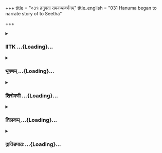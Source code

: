 +++
title = "०३१ हनुमता रामकथावर्णनम्"
title_english = "031 Hanuma began to narrate story of to Seetha"

+++
<div caption="श्रीराम-हरिसीताराममूर्ति-घनपाठिभ्यां वचनम्" class="audioEmbed" src="https://archive.org/download/Ramayana-recitation-Sriram-harisItArAmamUrti-Ghanapaati-v2/Kanda_5/Kanda_5_SK-031-Hanuma_began_to_narrate_story_of_to_Seetha.mp3"></div>

<div class="js_include collapsed" newlevelforh1="3" title="IITK" unfilled url="/purANam/rAmAyaNam/audIchya-pAThaH/iitk/5_sundarakANDam/05-sItA-bhAShaNam/031_hanumatA_rAmakathAvarNanam.md">
<details><summary><h3>IITK ...{Loading}...</h3></summary>

Hanuman sings the story of glory of Rama within Sita's hearing.



#### श्लोकः
##### मूलम्
एवं बहुविधां चिन्तां चिन्तयित्वा महाकपिः।  
संश्रवे मधुरं वाक्यं वैदेह्या व्याजहार ह॥5.31.1॥

##### शब्दार्थः
महाकपिः great vanara, एवम् thus, बहुविधाम् in several ways, चिन्ताम् thought, चिन्तयित्वा deliberating in his mind, वैदेह्याः Vaidehi's, संश्रवे hearing, मधुरम् sweet, वाक्यम् words, व्याजहार ह  spoke.

##### आङ्ग्लानुवादः
After deliberating in several ways the great Hanuman spoke these sweet words to Vaidehiः



#### श्लोकः
##### मूलम्
राजा दशरथो नाम रथकुञ्जरवाजिमान्।  
पुण्यशीलो महाकीर्तिरिक्ष्वाकूणां महायशाः॥5.31.2॥

##### शब्दार्थः
रथकुञ्जरवाजिमान् with chariots, elephants and horses, पुण्यशीलः foremost in merits, महाकीर्तिः renowned, इक्ष्वाकूणाम् in Ikshvaku race, महायशाः illustrious, दशरथो नाम called Dasaratha, राजा king.

##### आङ्ग्लानुवादः
"There was an illustrious king called Dasaratha in Ikshvaku race, a master of chariots, elephants and horses. He was highly meritorious and renowned.



#### श्लोकः
##### मूलम्
राजर्षीणां गुणश्रेष्ठस्तपसा चर्षिभिस् समः।  
चक्रवर्तिकुले जातः पुरन्दरसमो बले॥5.31.3॥

##### शब्दार्थः
राजर्षीणाम् among sagelike kings, गुणश्रेष्ठः most virtuous one, तपसा in austerity, ऋषिभिः with sages, समः equal, चक्रवर्तिकुले in a dynasty of emperors, जातः born, बले in might, पुरन्दरसमः crusher of citadels like Indra.

##### आङ्ग्लानुवादः
"He was the most virtuous among royal sages, equal to sages in austerity, born in the race of emperors and equal to Indra in might.



#### श्लोकः
##### मूलम्
अहिंसारतिरक्षुद्रो घृणी सत्यपराक्रमः।  
मुख्यश्चेक्ष्वाकुवंशस्य लक्ष्मीवान् लक्ष्मिवर्धनः॥5.31.4॥

##### शब्दार्थः
अहिंसारतिः committed to nonviolence, अक्षुद्रः magnanimous, घृणी compassionate, सत्यपराक्रमः one whose strength truth, इक्ष्वाकुवंशस्य of Ikshvaku family, मुख्यश्च chief, लक्ष्मीवान् prosperous, लक्ष्मिवर्धनः increaser of riches.

##### आङ्ग्लानुवादः
"He was committed to nonviolence, magnanimous, compassionate and one whose strength was truth. He was not only a prosperous king of Ikshvaku family but also a promoter of prosperity of others too.



#### श्लोकः
##### मूलम्
पार्थिवव्यञ्जनैर्युक्तः पृथुश्रीः पार्थिवर्षभः।  
पृथिव्यां चतुरन्तायां विश्रुतस्सुखदस्सुखी॥5.31.5॥

##### शब्दार्थः
पार्थिवव्यञ्जनैः with signs of kingship, युक्तः endowed, पृथुश्रीः with vast wealth, पार्थिवर्षभः a bull among rulers, चतुरन्तायाम् surrounded by the sea, पृथिव्याम् on the earth, विश्रुतः well known, सुखदः provider of happiness (to people), सुखी happy man.

##### आङ्ग्लानुवादः
"Endowed with signs of kingship and vast wealth, he was a bull among rulers of the vast earth, surrounded by the sea. A happy king himself, he was wellknown as a provider of happiness.



#### श्लोकः
##### मूलम्
तस्य पुत्रः प्रियो ज्येष्ठस्ताराधिपनिभाननः।  
रामो नाम विशेषज्ञः श्रेष्ठस् सर्वधनुष्मताम्॥5.31.6॥

##### शब्दार्थः
तस्य his, प्रियः beloved, ताराधिपनिभाननः of Moon like face, विशेषज्ञः scholar of all knowledge, सर्वधनुष्मताम् among all those wielders of bow, श्रेष्ठः foremost, रामो नाम called Rama, ज्येष्ठः पुत्रः eldest son.

##### आङ्ग्लानुवादः
"His beloved eldest son Rama, whose countenance is like the full moon, is a scholar of all branches of knowledge and is foremost among the bowmen on earth.



#### श्लोकः
##### मूलम्
रक्षिता स्वस्य धर्मस्य स्वजनस्य च रक्षिता।  
रक्षिता जीवलोकस्य धर्मस्य च परन्तपः॥5.31.7॥

##### शब्दार्थः
परन्तपः scourage of foes, स्वस्य his, धर्मस्य of righteousness, रक्षिता a  protector, स्वजनस्य of his kins, रक्षिता a protector, जीवलोकस्य of all living creatures, धर्मस्य च and of righteousness, रक्षिता protector.

##### आङ्ग्लानुवादः
"The scourage of enemies, he is a protector of righteousness and of his kins and all living creatures. He is an embodiment of righteousness.



#### श्लोकः
##### मूलम्
तस्य सत्याभिसन्धस्य वृद्धस्य वचनात्पितुः।  
सभार्यस्सह च भ्रात्रा वीरः प्रव्राजितो वनम्॥5.31.8॥

##### शब्दार्थः
सत्याभिसन्धस्य ever steadfast in truth, वृद्धस्य of the aged, पितुः father, तस्य his, वचनात्  honouring the word, वीरः hero, सभार्यः along with wife, सह च भ्रात्रा and accompanied by his brother, वनम् forest, प्रव्राजितः went as a wanderer.

##### आङ्ग्लानुवादः
"Honouring the word of his aged father who was ever steadfast in truth, Rama left for the forest along with his wife and brother.



#### श्लोकः
##### मूलम्
तेन तत्र महारण्ये मृगयां परिधावता।  
राक्षसा निहताश्शूरा बहवः कामरूपिणः॥5.31.9॥

##### शब्दार्थः
तत्र there, महारण्ये in the thick forest, मृगयाम् hunting, परिधावता while chasing, तेन by him, शूराः warriors, कामरूपिणः those who can assume any form at their will, बहवः many, राक्षसाः demons, निहताः killed.

##### आङ्ग्लानुवादः
"In the deep forest he went round hunting animals and killing the demon warriors who assumed any form at their free will.



#### श्लोकः
##### मूलम्
जनस्थानवधं श्रुत्वा हतौ च खरदूषणौ।  
ततस्त्वमर्षापहृता जानकी रावणेन तु॥5.31.10॥  
वञ्चयित्वा वने रामं मृगरूपेण मायया।

##### शब्दार्थः
ततः then, जनस्थानवधम् killing at Janasthana, हतौ killed, खरदूषणौ च Khara and Dooshana, श्रुत्वा having heard, वने in the forest, रामम्  Rama, मृगरूपेण in the form of a deer, मायया by creating illusion, वञ्चयित्वा having deceived, रावणेन by Ravana, जानकी Janaki, अमर्षापहृता abducted out of anger.

##### आङ्ग्लानुवादः
"Ravana having heard about the killing of all demons at Janasthana including Khara and Dooshana in the forest, deceived Rama in the guise of a deer and abducted Janaki in anger.



#### श्लोकः
##### मूलम्
स मार्गमाणस्तां देवीं रामस्सीतामनिन्दिताम्॥5.31.11॥  
आससाद वने मित्रं सुग्रीवं नाम वानरम्।

##### शब्दार्थः
सः रामः that Rama, अनिन्दिताम् sinless, देवीम् goddesslike lady, तां सीताम् that Sita, मार्गमाणः looking for, वने in the forest, सुग्रीवं नाम called Sugriva, वानरम् monkey, मित्रम् friendship, आससाद met.

##### आङ्ग्लानुवादः
"While looking for the goddesslike lady, the sinless Sita in the forest, Rama met a monkey called Sugriva and made friendship with him



#### श्लोकः
##### मूलम्
ततस् स वालिनं हत्वा रामः परपुरञ्जयः॥5.31.12॥  
प्रायच्छत्कपिराज्यं तत्सुग्रीवाय महाबलः।

##### शब्दार्थः
ततः then, परपुरञ्जयः one who can win over enemy forts, महाबलः powerful, सः रामः that Rama, वालिनम् that Vali, हत्वा having killed, तत् that, कपिराज्यम् kingdom of the monkeys, सुग्रीवाय to Sugriva, प्रायच्छत् offered.

##### आङ्ग्लानुवादः
"Rama, a powerful king, who can win enemy forts killed Vali and offered the monkey kingdom to Sugriva.



#### श्लोकः
##### मूलम्
सुग्रीवेणापि सन्दिष्टा हरयः कामरूपिणः॥5.31.13॥  
दिक्षु सर्वासु तां देवीं विचिन्वन्ति सहस्रशः।

##### शब्दार्थः
सुग्रीवेण by Sugriva, सन्दिष्टाः received orders, कामरूपिणः those who can assume any form, कपयः monkeys, सहस्रशः in thousands, सर्वासु all over, दिक्षु in directions, तां देवीम् that divine queen, विचिन्वन्ति are searching.

##### आङ्ग्लानुवादः
"Having received Sugriva's orders thousands of monkeys who can assume any form went searching for that divine queen in all directions.



#### श्लोकः
##### मूलम्
अहं सम्पातिवचनाच्छतयोजनमायतम्॥5.31.14॥  
अस्या हेतोर्विशालाक्ष्याः सागरं वेगवान्प्लुतः।

##### शब्दार्थः
अहम् I am, सम्पातिवचनात् by the words of Sampati, वेगवान् swiftly, अस्याः for her, विशालाक्ष्याः largeeyed, हेतोः for the cause, शतयोजनम् a hundred yojanas, आयतम् wide, सागरम् ocean, प्लुतः leaped.

##### आङ्ग्लानुवादः
"On hearing the words of Sampati I leaped the wide ocean swiftly crossing a hundred yojanas in quest of the largeeyed Sita.



#### श्लोकः
##### मूलम्
यथारूपां यथावर्णां यथालक्ष्मीवतीं च निश्चिताम्॥5.31.15॥  
अश्रौषं राघवस्याहं सेयमासादिता मया।

##### शब्दार्थः
अहम् I, राघवस्य Raghava's, ताम् her, यथारूपाम् of a similar form, यथावर्णाम् of the same complexion, यथालक्ष्मी of similar glow, अश्रौषम् I heard, सा she, इयम् the same one, मया by me, आसादिता has been found.

##### आङ्ग्लानुवादः
"Surely I have seen here a lady of similar body, of similar complexion, of similar glow and beauty as described by Rama".



#### श्लोकः
##### मूलम्
विररामैवमुक्त्वासौ वाचं वानरपुङ्गवः॥5.31.16॥  
जानकी चापि तच्छ्रुत्वा परं विस्मयमागता।

##### शब्दार्थः
असौ he, वानरपुङ्गवः chief of the vanaras, एवम् in that way, वाचम् word, उक्त्वा having spoken, विरराम stopped, जानकी चापि even Janaki, तत् that, श्रुत्वा having heard, परम् great, विस्मयम् wonder, आगता felt.

##### आङ्ग्लानुवादः
Having spoken thus, the great vanara stopped speaking after that. Janaki was wonderstruck by the words of the vanara.



#### श्लोकः
##### मूलम्
ततस्सा वक्रकेशान्ता सुकेशी केशसंवृतम्॥5.31.17॥  
उन्नम्य वदनं भीरुश्शिंशुपावृक्षमैक्षत।

##### शब्दार्थः
ततः then, वक्रकेशान्ता one who had hair curled up at the ends, भीरुः (timid) lady, क्लेशसंवृतम् covered with hanging hair, सा she, वदनम् face, उन्नम्य by raising, शिंशुपावृक्षम् Simsupa tree, ऐक्षत looked up.

##### आङ्ग्लानुवादः
Then Sita looked up at the Simsupa tree timidly, her face covered with beautiful curly hair.



#### श्लोकः
##### मूलम्
निशम्य सीता वचनं कपेश्च दिशश्च सर्वाः प्रदिशश्च वीक्ष्य।  
स्वयं प्रहर्षं परमं जगाम सर्वात्मना राममनुस्मरन्ती ॥5.31.18॥

##### शब्दार्थः
सीता Sita, कपेः Hanuman's, वचनम् word, निशम्य after hearing, सर्वाः all, दिशश्च directions, प्रदिशश्च and quarters, वीक्ष्य after observing, स्वयम् herself, सर्वात्मना self of all, रामम् Rama, अनुस्मरन्ती contemplating on, परमम् supreme, प्रहर्षम् joy, जगाम experienced.

##### आङ्ग्लानुवादः
On hearing Hanuman's words Sita looked at all directions and quarters while quietly contemplating on Rama, the self of all and experienced supreme joy.



#### श्लोकः
##### मूलम्
सा तिर्यगूर्ध्वं च तथाप्यधस्तान्निरीक्षमाणा तमचिन्त्यबुद्धिम्।  
ददर्श पिङ्गाधिपतेरमात्यं वातात्मजं सूर्यमिवोदयस्थम्॥5.31.19॥

##### शब्दार्थः
सा she, तिर्यक् obliquely, ऊर्ध्वं च vertically, तथापि so also, अथस्तात् downward, निरीक्षमाणा observing, अचिन्त्यबुद्धिम् of unimaginable intelligence, पिङ्गाधिपतेः of king of monkeys, अमात्यम् minister, उदयस्थम् rising, सूर्यमिव like Sun, तं वातात्मजम् that son of the Windgod, ददर्श saw.

##### आङ्ग्लानुवादः
She looked obliquely, up, and down and saw Hanuman of unimaginable intelligence, the minister of the monkey lord, son of the Windgod, who looked like the rising Sun.  

#### समाप्तिः
 श्रीमद्रामायणे वाल्मीकीय आदिकाव्ये सुन्दरकाण्डे एकत्रिंशस्सर्गः॥  
Thus ends the thirtyfirst sarga of Sundarakanda of the holy Ramayana, the first epic composed by sage Valmiki.

</details>
</div>
<div class="js_include collapsed" newlevelforh1="3" title="भूषणम्" unfilled url="/purANam/rAmAyaNam/audIchya-pAThaH/TIkA/bhUShaNa_iitk/5_sundarakANDam/05-sItA-bhAShaNam/031_hanumatA_rAmakathAvarNanam.md">
<details><summary><h3>भूषणम् ...{Loading}...</h3></summary>



एवं बहुविधां चिन्तां चिन्तयित्वा महाकपिः ।  

संश्रवे मधुरं वाक्यं वैदेह्या व्याजहार ह  ॥  ५।३१।१ ॥   

एवमित्यादि । चिन्तां चिन्तयित्वा चिन्तां कृत्वा, कर्तव्यमर्थं
निश्चित्येत्यर्थः । संश्रवे सम्यक् श्रूचते ऽस्मिन्निति संश्रवः समीपम्,
समीपे व्याजहार । यद्वा "पाठ्ये गेये च मधुरम्" इति संश्रवे श्रवणे मधुरं
ज्ञानप्रसरणद्वारा इन्द्रियेभ्यो निस्सृत्य विषयान् गृहीत्वा तदनन्तरं हि
रसो जायते लोके, अत्र न तथा यत्र शब्दसंसर्गो जायते तत्र रसो जायत
इत्यतिशयोक्तिः । मधुरं ज्ञानमपि तद्द्वारा रसजनकं वाक्यं पूर्वापरनिरूपणं
विना स्वयं रसजलकम् । वैदेह्याः वैदेही निमित्तम् । कुलानुरोधेन देहे
निस्स्पृहायाः देहमपि दत्त्वा रसावहत्वमुच्यते  ॥  ५।३१।१ ॥   

  

राजा दशरथो नाम रथकुञ्जरवाजिमान् ।  

पुण्यशीलो महाकीर्तिर्ऋजुरासीन्महायशाः  ॥  ५।३१।२ ॥   

राजर्षीणां गुणश्रेष्टस्तपसा चर्षिभिः समः ।  

चक्रवर्तिकुले जातः पुरन्दरसमो बले  ॥  ५।३१।३ ॥   

अहिसारतिरक्षुद्रौ घृणी सत्यपराक्रमः ।  

मुख्यश्चेक्ष्वाकुवंशस्य लक्ष्मीवाँल्लक्ष्मिवर्धनः  ॥  ५।३१।४ ॥   

राजेत्यादि । वितरणविक्रमादिजनितत्वेन कीर्तियशसोर्भेदो ऽवगन्तव्यः  ॥ 
५।३१।२४ ॥   

  

पार्थिवव्यञ्जनैर्युक्तः पृथुश्रीः पार्थिवर्षभः ।  

पृथिव्यां चतुरन्तायां विश्रुतः सुखदः सुखी  ॥  ५।३१।५ ॥   

तस्य पुत्रः प्रियो ज्येष्ठस्ताराधिपनिभाननः ।  

रामो नाम विशेषज्ञः श्रेष्ठः सर्वधनुष्मताम्  ॥  ५।३१।६ ॥   

रक्षिता स्वस्य धर्मस्य स्वजनस्य च रक्षिता ।  

रक्षिता जीवलोकस्य धर्मस्य च परन्तपः  ॥  ५।३१।७ ॥   

पार्थिवव्यञ्जनैः राजलक्षणैः  ॥  ५।३१।५७ ॥   

  

तस्य सत्याभिसन्धस्य वृद्धस्य वचनात् पितुः ।  

सभार्यः सह च भ्रात्रा वीरः प्रव्राजितो वनम्  ॥  ५।३१।८ ॥   

तस्य पितुर्वचनाद्वनं प्रव्राजितः गतः । स्वार्थे णिच्  ॥  ५।३१।८ ॥   

  

तेन तत्र महारण्ये मृगयां परिधावता ।  

राक्षसा निहताः शूरा बहवः कामरूपिणः  ॥  ५।३१।९ ॥   

मृगयां परिधावता मृगयामुद्दिश्य परिधावता । अनेन लीलया खरादिवधः सूच्यते  ॥ 
५।३१।९ ॥   

  

जनस्थानवधं श्रुत्वा हतौ च खरदूषणौ ।  

ततस्त्वमर्षापहृता जानकी रावणेन तु ।  

वञ्जयित्वा वने रामं मृगरूपेण मायया  ॥  ५।३१।१० ॥   

स मार्गमाणस्तां देवीं रामः सीतामनिन्दिताम् ।  

आससाद वने मित्रं सुग्रीवं नाम वानरम् ।  ॥  ५।३१।११ ॥   

ततः स वालिनं हत्वा रामः परपुरञ्जयः ।  

प्रायच्छत् कपिराज्यं तत् सुग्रीवाय महाबलः  ॥  ५।३१।१२ ॥   

सुग्रीवेणापि सन्दिष्टा हरयः कामरूपिणः ।  

दिक्षु सर्वासु तां देवीं विचिन्वन्ति सहस्रशः  ॥  ५।३१।१३ ॥   

अहं संपातिवचनाच्छतयोजनमायतम् ।  

अस्या हेतोर्विशालाक्ष्याः सागरं वेगवान् प्लुतः  ॥  ५।३१।१४ ॥   

जनस्थानवधं जनस्थानरक्षोवधम् । अमर्षेणापहृताः अमर्षपहृता । मृगरूपेण
मृगसौन्दर्येण प्रशस्तमृगेण वा । "प्रशंसायां रूपप्"  ॥  ५।३१।१०१४ ॥   

  

यथारूपां यथावर्णां यथालक्ष्मीं च निश्चिताम् ।  

अश्रौषं राघवस्याहं सेयमासादिता मया  ॥  ५।३१।१५ ॥   

विररामैव मुक्त्वा ऽसौ वाचं वानरपुङ्गवः ।  

जानकी चापि तच्छृत्वा विस्मयं परमं गता  ॥  ५।३१।१६ ॥   

यथारूपां यादृशशरीराम् । यथावर्णां यादृशरूपाम् । यथालक्ष्मीं
यादृशकान्तिम् । राघवस्य राघवात्  ॥  ५।३१।१५१६ ॥   

  

ततः सा वक्रकेशान्ता सुकेशी केशसंवृतम् ।  

उन्नम्य वदनं भीरुः शिंशुपावृक्षमैक्षत  ॥  ५।३१।१७ ॥   

निशम्य सीता वचनं कपेश्च दिशश्च सर्वाः प्रदिशश्च वीक्ष्य ।  

स्वयं प्रहर्षं परमं जगाम सर्वात्मना राममनुस्मरन्ती  ॥  ५।३१।१८ ॥   

तत इति । सुकेशी नीलसूक्ष्मकेशी, वक्रिम्णः पूर्वमुक्तत्वात्  ॥ 
५।३१।१७१८ ॥   

  

सा तिर्यगूर्ध्वं च तथाप्यधस्तान्निरीक्षमाणा तमचिन्त्यबुद्धिम् ।  

ददर्श पिङ्गाधिपतेरमात्यं वातात्मजं सूर्यमिवोदयस्थम्  ॥  ५।३१।१९ ॥   

इत्यार्षे श्रीरीमायणे वाल्मीकीये आदिकाव्ये श्रीमत्सुन्दरकाण्डे एकत्रिंशः
सर्गः  ॥  ५।३१ ॥   

सेति । पार्श्वम् आकाशं भूमिं चावेक्षमाणा । अधस्तादित्यनेन यथा भूमिं
भित्त्वा कश्चिन्नरः रामनामानि कीर्तयेत्तथा ऽन्यत्रापीत्यपिना
संभावनोच्यते । शिंशुपावृक्षस्याधस्तात्तिर्यगूर्ध्वमिति वा ।
तमचिन्त्यबुद्धिं ददर्श । तद्वपुरवलोकनात्पूर्वं तस्य हृदयमेवं
परिच्छिनत्ति स्म । इह लङ्कायां प्रविश्यावरोधाराममध्यप्रवेशेनायं
निपुणतरमतिरिति निश्चितवतीत्यर्थः । पिङ्गाधिपतेरमात्यं स्वरविशेषेणायं
वानरः, तत्रापि न स्वतन्त्रः, किन्तु स्वसजातीयस्य राज्ञः कस्यचिदमात्यो
ऽयम्, तद्राज्यकार्यमेतद्धस्तगतमिति निश्चितवती । वातात्मजं
रामप्राणहेतुभूतमत्प्राणनहेतुत्वेन सर्वप्राणिप्राणनहेतुत्वेन वायुपुत्रो
ऽयमित्यवगतवती । सूर्यमिवोदयस्थं रामदिवाकरस्योदयसूचकमुदयगिरिस्थमरुणमिव
स्थितम् । सूरः सूर्यः । "सूरसूर्यार्यमादित्यद्वादशात्मदिवाकराः" इत्यमरः
। "सूरसूतो ऽरुणो ऽनुरुः" इत्युक्तेस्सूरस्य सम्बन्धी सूर्यः ।
दिगादित्वाद्यत् । भवतापि सम्बन्धः विशेष एव । यद्वा सूर्यशब्देन
तत्संबन्ध्यरुणो लक्ष्यते । "सूर्यो ऽरुणे च सूर्ये च" इति
निघण्टुरस्तीत्याहुः । औचित्यादत्र सूर्यो ऽरुणः  ॥  ५।३१।१९ ॥   

इति श्रीगोविन्दराजविरचिते श्रीरामायणभूषणे श्रृङ्गारतिलकाख्याने
सुन्दरकाण्डाव्याख्याने एकत्रिंशः सर्गः  ॥  ५।३१ ॥   



</details>
</div>
<div class="js_include collapsed" newlevelforh1="3" title="शिरोमणी" unfilled url="/purANam/rAmAyaNam/audIchya-pAThaH/TIkA/shiromaNI_iitk/5_sundarakANDam/05-sItA-bhAShaNam/031_hanumatA_rAmakathAvarNanam.md">
<details><summary><h3>शिरोमणी ...{Loading}...</h3></summary>



सीतां श्रावयितुं हनुमत्कर्तृकदशरथादिसंकीर्तनमाह एवमित्यादिभिः । महामतिः
हनुमान् वैदेह्याः संश्रवे संश्रवणार्थं मधुरं वाक्यं व्याजहार  ॥  ५।३१।१
 ॥   

  

तद्वचनाकारमाह राजेत्यादिभिः । वृणी दयावान् अत एव अहिंसारतिः अत एव
अक्षुद्रः क्षुद्रसंसर्गरहितः मुख्यस्येक्ष्वाकुवंशस्य लक्ष्मिवर्धनः
लक्ष्मीवर्धनः लक्ष्म्याः प्रवर्धनः अत एव लक्ष्मीवान् पार्थिवव्यञ्जनैः
राजचिह्नैः युक्तः पृथुश्रीः अतिशोभावान् चतुरन्तायां च
चतुःसमुद्रपर्यन्तायां पृथिव्यां विश्रुतः ख्यातः राजा बभूवेति शेषः ।
श्लोकत्रयमेकान्वयि  ॥  ५।३१।२४  ॥   

  

तस्येति । स्ववृत्तादेः रक्षिता तस्य दशरथस्य रामो नाम ज्येष्ठः पुत्रः
सत्याभिसंधस्य सत्यप्रतिज्ञस्य तस्य दशरथस्य पितुर्वचनात् वनं प्रव्रजितः
समागतः । श्लोकत्रयमेकान्वयि  ॥  ५।३१।५७  ॥   

  

तेनेति । मृगयां परिधावता तेन रामेण बहवी राक्षसा निहताः  ॥  ५।३१।८  ॥   

  

जनेति । खरदूषणौ निहतौ श्रुत्वा अत एव जनस्थानवधं विध्वंसं श्रुत्वा मायया
मृगरूपेण रामं वञ्चयित्वा जानकी रावणेन अमर्षापहृता अमर्षेणापहृता ।
सार्धश्लोक एकान्वयी  ॥  ५।३१।९  ॥   

  

स इति । सीतां मार्गमाणः स रामः सुग्रीवं नाम वानरं मित्रमाससाद प्राप
चकारेत्यर्थः । अर्धद्वयमेकान्वयि  ॥  ५।३१।१०  ॥   

  

तत इति । ततः सुग्रीवमैत्रीकरणानन्तरं रामो वालिनं हत्वा कपिराज्यं
सुग्रीवाय प्रायच्छत्  ॥  ५।३१।११  ॥   

  

सुग्रीवेणेति । सुग्रीवेणाभिसंदिष्टाः सर्वे हरयः सर्वासु दिक्षु तां सीतां
विचिन्वन्तो वर्तन्त इति शेषः  ॥  ५।३१।१२  ॥   

  

अहमिति । वेगवानहं संपातिवचनात् सीताबोधकसंपातिवाक्यं संश्रुत्य तस्याः
सीताया हेतोः समुद्रं प्लुतः  ॥  ५।३१।१३  ॥   

  

यथेति । यथारूपां यादृशरूपविशिष्टां यथालक्ष्मवतीं यादृशचिह्नविशिष्टां तां
सीतां राघवस्य राघवादहमश्रौषं तादृशी सेयं कान्ता मया आसादिता प्राप्ता  ॥ 
५।३१।१४  ॥   

  

विररामेति । स हनूमान् एवमुक्त्वा विरराम जानकी तु तच्छ्रुत्वा परमं
विस्मयं गता प्राप्ता । चस्त्वर्थे  ॥  ५।३१।१५  ॥   

  

तत इति । ततः रामवार्ताश्रवणानन्तरं सा सीता केशसंवृतं वदनमुन्नम्य उर्ध्वं
कृत्वा शिंशुपामन्ववेक्षत  ॥  ५।३१।१६ ।  

निशम्येति । सीता कपेर्वचनं निशम्य अत एव सर्वा दिशो वीक्ष्य सर्वात्मना
सर्वप्रकारेण राममनुस्मरन्ती सती परमं प्रहर्षं जगाम  ॥  ५।३१।१७  ॥   

  

सेति । तिर्यगादिनिरीक्षमाणा सा सीता अचिन्त्यबुद्धिं पिङ्गाधिपतेः
सुग्रीवस्य अमात्यं वातात्मजम् उदयस्थमुदयगिरिस्थितं सूर्यमिव ददर्श  ॥ 
५।३१।१८  ॥   

  

इति श्रीमद्वाल्मीकीयरामायणव्याख्याने रामायणशिरोमणौ सुन्दरकाण्डे
एकत्रिंशः सर्गः  ॥  ५।३१  ॥   

  



</details>
</div>
<div class="js_include collapsed" newlevelforh1="3" title="तिलकम्" unfilled url="/purANam/rAmAyaNam/audIchya-pAThaH/TIkA/tilaka_iitk/5_sundarakANDam/05-sItA-bhAShaNam/031_hanumatA_rAmakathAvarNanam.md">
<details><summary><h3>तिलकम् ...{Loading}...</h3></summary>



चिन्तां चिन्तयित्वा चिन्तां कृत्वा कर्तव्यमर्थं निश्चित्येति यावत् ।
संश्रवे सम्यक्श्रवणयोग्ये समीपदेशे । यत्रोक्तं सीतैव शृणुयान्नान्य
इत्यर्थः । व्याजहार वृत्तान्तमिति शेषः  ॥  ५।३१।१,२  ॥   

  

मुख्यस्य राजवंशेषु श्रेष्ठस्य । लक्ष्मिवर्धन इति ह्रस्व आर्षः  ॥  ५।३१।३
 ॥   

  

पार्थिवव्यञ्जनैः छत्रचामरादिभिर्बाहैः सामुद्रिकोक्तैः शारीरैश्च
राजचिह्नैर्युक्तः । सुखदो मित्राणाम्  ॥  ५।३१।४६  ॥   

  

सत्याभिसन्धस्य सत्यसङ्कल्पस्य  ॥  ५।३१।७  ॥   

  

मृगयामुद्दिश्य धावता  ॥  ५।३१।८  ॥   

  

जनस्थानवधं खरदूषणौ निहतौ च श्रुत्वा रावणेनामर्षापहृता वैरेणापहृता तु  ॥ 
५।३१।९  ॥   

  

मायया मृगरूपेण मारीचेन करणेन । रामं वञ्चयित्वेत्यर्थः  ॥  ५।३१।१०१३  ॥   

  

तस्या हेतोस्तदन्वेषणहेतोः । यथारूपां यादृग्रूपां यादृग्वर्णां
यादृक्चिह्नवतीं च । तां सीताम्  ॥  ५।३१।१४  ॥   

  

राघवस्य मुखादहमश्रौषं सेयमासादिता दृष्टा इहेति शेषः  ॥  ५।३१।१५  ॥   

  

केशसंवृतम् असंस्कारतः प्रकीर्णत्वात्  ॥  ५।३१।१६१८  ॥   

  

इति श्रीरामाभिरामे श्रीरामीये रामायणतिलके वाल्मीकीय आदिकाव्ये
सुन्दरकाण्डे एकत्रिंशः सर्गः  ॥  ५।३१  ॥   

  



</details>
</div>
<div class="js_include collapsed" newlevelforh1="3" title="द्राविडपाठः" unfilled url="/purANam/rAmAyaNam/drAviDapAThaH/5_sundarakANDam/05-sItA-bhAShaNam/031_hanumatA_rAmakathAvarNanam.md">
<details><summary><h3>द्राविडपाठः ...{Loading}...</h3></summary>



  
एवं बहुविधां चिन्तां चिन्तयित्वा महाकपिः।  
संश्रवे मधुरं वाक्यं वैदेह्या व्याजहार ह ॥ 5.31.1 ॥   
राजा दशरथो नाम रथकुञ्जरवाजिमान्।  
पुण्यशीलो महाकीर्तिर्ऋजुरासीन्महायशाः ॥ 5.31.2 ॥   
राजर्षीणां गुणश्रेष्टस्तपसा चर्षिभिः समः।  
चक्रवर्तिकुले जातः पुरन्दरसमो बले ॥ 5.31.3 ॥   
अहिसारतिरक्षुद्रौ घृणी सत्यपराक्रमः।  
मुख्यश्चेक्ष्वाकुवंशस्य लक्ष्मीवाँल्लक्ष्मिवर्धनः ॥ 5.31.4 ॥   
पार्थिवव्यञ्जनैर्युक्तः पृथुश्रीः पार्थिवर्षभः।  
पृथिव्यां चतुरन्तायां विश्रुतः सुखदः सुखी ॥ 5.31.5 ॥   
तस्य पुत्रः प्रियो ज्येष्ठस्ताराधिपनिभाननः।  
रामो नाम विशेषज्ञः श्रेष्ठः सर्वधनुष्मताम् ॥ 5.31.6 ॥   
रक्षिता स्वस्य धर्मस्य स्वजनस्य च रक्षिता।  
रक्षिता जीवलोकस्य धर्मस्य च परन्तपः ॥ 5.31.7 ॥   
तस्य सत्याभिसन्धस्य वृद्धस्य वचनात् पितुः।  
सभार्यः सह च भ्रात्रा वीरः प्रव्राजितो वनम् ॥ 5.31.8 ॥   
तेन तत्र महारण्ये मृगयां परिधावता।  
राक्षसा निहताः शूरा बहवः कामरूपिणः ॥ 5.31.9 ॥   
ततस्त्वमर्षापहृता जानकी रावणेन तु।  
वञ्जयित्वा वने रामं मृगरूपेण मायया ॥ 5.31.10 ॥   
स मार्गमाणस्तां देवीं रामः सीतामनिन्दिताम्।  
आससाद वने मित्रं सुग्रीवं नाम वानरम् ॥ 5.31.11 ॥   
ततः स वालिनं हत्वा रामः परपुरञ्जयः।  
प्रायच्छत् कपिराज्यं तत् सुग्रीवाय महाबलः ॥ 5.31.12 ॥   
सुग्रीवेणापि सन्दिष्टा हरयः कामरूपिणः।  
दिक्षु सर्वासु तां देवीं विचिन्वन्ति सहस्रशः ॥ 5.31.13 ॥   
अहं सम्पातिवचनाच्छतयोजनमायतम्।  
अस्या हेतोर्विशालाक्ष्याः सागरं वेगवान् प्लुतः ॥ 5.31.14 ॥   
यथारूपां यथावर्णां यथालक्ष्मीं च निश्चिताम्।  
अश्रौषं राघवस्याहं सेयमासादिता मया ॥ 5.31.15 ॥   
विररामैव मुक्त्वाऽसौ वाचं वानरपुङ्गवः।  
जानकी चापि तच्छृत्वा विस्मयं परमं गता ॥ 5.31.16 ॥   
ततः सा वक्रकेशान्ता सुकेशी केशसंवृतम्।  
उन्नम्य वदनं भीरुः शिंशुपावृक्षमैक्षत ॥ 5.31.17 ॥   
निशम्य सीता वचनं कपेश्च दिशश्च सर्वाः प्रदिशश्च वीक्ष्य।  
स्वयं प्रहर्षं परमं जगाम सर्वात्मना राममनुस्मरन्ती ॥ 5.31.18 ॥   
सा तिर्यगूर्ध्वं च तथाप्यधस्तान्निरीक्षमाणा तमचिन्त्यबुद्धिम्।  
ददर्श पिङ्गाधिपतेरमात्यं वातात्मजं सूर्यमिवोदयस्थम् ॥ 5.31.19 ॥   

</details>
</div>
